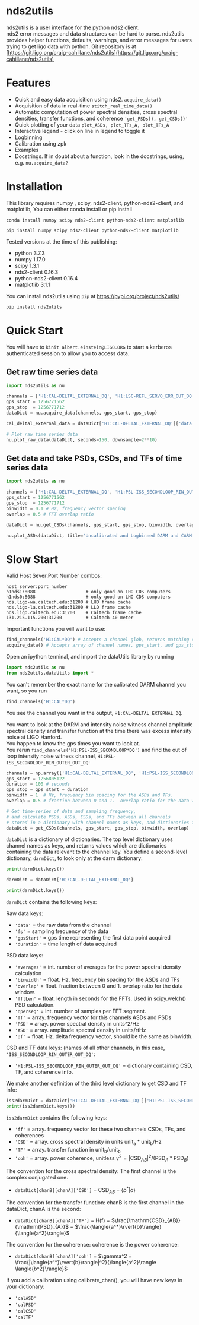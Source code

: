 # nds2utils

nds2utils is a user interface for the python nds2 client.  
nds2 error messages and data structures can be hard to parse.
nds2utils provides helper functions, defaults, warnings, and error messages for users trying to get ligo data with python.
Git repository is at [https://git.ligo.org/craig-cahillane/nds2utils](https://git.ligo.org/craig-cahillane/nds2utils)

# Features

- Quick and easy data acquisition using nds2. `acquire_data()`
- Acquisition of data in real-time `stitch_real_time_data()`
- Automatic computation of power spectral densities, cross spectral densities, transfer functions, and coherence `'get_PSDs(), get_CSDs()'`
- Quick plotting of your data `plot_ASDs, plot_TFs_A, plot_TFs_A`
- Interactive legend - click on line in legend to toggle it
- Logbinning
- Calibration using zpk
- Examples
- Docstrings.  If in doubt about a function, look in the docstrings, using, e.g. `nu.acquire_data?`

# Installation

This library requires numpy , scipy, nds2-client, python-nds2-client, and matplotlib,
You can either conda install or pip install
```
conda install numpy scipy nds2-client python-nds2-client matplotlib
```
```
pip install numpy scipy nds2-client python-nds2-client matplotlib
```
Tested versions at the time of this publishing:
- python              3.7.3
- numpy               1.17.0
- scipy               1.3.1
- nds2-client         0.16.3
- python-nds2-client  0.16.4
- matplotlib          3.1.1

You can install nds2utils using `pip` at https://pypi.org/project/nds2utils/
```
pip install nds2utils
```

# Quick Start

You will have to `kinit albert.einstein@LIGO.ORG` to start a kerberos authenticated session to allow you to access data.

## Get raw time series data

```python
import nds2utils as nu

channels = ['H1:CAL-DELTAL_EXTERNAL_DQ', 'H1:LSC-REFL_SERVO_ERR_OUT_DQ']
gps_start = 1256771562
gps_stop  = 1256771712
dataDict = nu.acquire_data(channels, gps_start, gps_stop)

cal_deltal_external_data = dataDict['H1:CAL-DELTAL_EXTERNAL_DQ']['data'] # this is where the data is stored

# Plot raw time series data
nu.plot_raw_data(dataDict, seconds=150, downsample=2**10)
```

## Get data and take PSDs, CSDs, and TFs of time series data

```python
import nds2utils as nu

channels = ['H1:CAL-DELTAL_EXTERNAL_DQ', 'H1:PSL-ISS_SECONDLOOP_RIN_OUTER_OUT_DQ']
gps_start = 1256771562
gps_stop  = 1256771712
binwidth = 0.1 # Hz, frequency vector spacing
overlap = 0.5 # FFT overlap ratio

dataDict = nu.get_CSDs(channels, gps_start, gps_stop, binwidth, overlap)

nu.plot_ASDs(dataDict, title='Uncalibrated and Logbinned DARM and CARM spectra', logbin=True)
```

# Slow Start

Valid Host Sever:Port Number combos:
```
host_server:port_number
h1nds1:8088                   # only good on LHO CDS computers
h1nds0:8088                   # only good on LHO CDS computers
nds.ligo-wa.caltech.edu:31200 # LHO frame cache
nds.ligo-la.caltech.edu:31200 # LLO frame cache
nds.ligo.caltech.edu:31200    # Caltech frame cache
131.215.115.200:31200         # Caltech 40 meter
```

Important functions you will want to use:
```python
find_channels('H1:CAL*DQ') # Accepts a channel glob, returns matching channels
acquire_data() # Accepts array of channel names, gps_start, and gps_stop.  Returns dictionary containing the data.
```

Open an ipython terminal, and import the dataUtils library by running
```python
import nds2utils as nu
from nds2utils.dataUtils import *
```

You can't remember the exact name for the calibrated DARM channel you want, so you run
```python
find_channels('H1:CAL*DQ')
```

You see the channel you want in the output, `H1:CAL-DELTAL_EXTERNAL_DQ`.

You want to look at the DARM and intensity noise witness channel amplitude spectral density and transfer function at the time there was excess intensity noise at LIGO Hanford.  
You happen to know the gps times you want to look at.  
You rerun `find_channels('H1:PSL-ISS_SECONDLOOP*DQ')` and find the out of loop intensity noise witness channel, `H1:PSL-ISS_SECONDLOOP_RIN_OUTER_OUT_DQ`:
```python
channels = np.array(['H1:CAL-DELTAL_EXTERNAL_DQ', 'H1:PSL-ISS_SECONDLOOP_RIN_OUTER_OUT_DQ'])
gps_start = 1256805122
duration = 100 # seconds
gps_stop = gps_start + duration
binwidth = 1  # Hz, frequency bin spacing for the ASDs and TFs.
overlap = 0.5 # fraction between 0 and 1.  overlap ratio for the data window.

# Get time-series of data and sampling frequency,
# and calculate PSDs, ASDs, CSDs, and TFs between all channels
# stored in a dictionary with channel names as keys, and dictionaries for values.
dataDict = get_CSDs(channels, gps_start, gps_stop, binwidth, overlap)  
```

`dataDict` is a dictionary of dictionaries.
The top level dictionary uses channel names as keys, and returns values which are dictionaries containing the data relevant to the channel key.
You define a second-level dictionary, `darmDict`, to look only at the darm dictionary:
```python
print(darmDict.keys())

darmDict = dataDict['H1:CAL-DELTAL_EXTERNAL_DQ']

print(darmDict.keys())
```

`darmDict` contains the following keys:

Raw data keys:
- `'data'`     = the raw data from the channel
- `'fs'`       = sampling frequency of the data
- `'gpsStart'` = gps time representing the first data point acquired
- `'duration'` = time length of data acquired

PSD data keys:
- `'averages'` = int.   number of averages for the power spectral density calculation
- `'binwidth'` = float. Hz, frequency bin spacing for the ASDs and TFs
- `'overlap'`  = float. fraction between 0 and 1.  overlap ratio for the data window.
- `'fftLen'`   = float. length in seconds for the FFTs. Used in scipy.welch() PSD calculation.
- `'nperseg'`  = int.   number of samples per FFT segment.
- `'ff'`       = array. frequency vector for this channels ASDs and PSDs
- `'PSD'`      = array. power spectral density in units^2/Hz
- `'ASD'`      = array. amplitude spectral density in units/rtHz
- `'df'`       = float. Hz. delta frequency vector, should be the same as binwidth.

CSD and TF data keys: (names of all other channels, in this case, `'ISS_SECONDLOOP_RIN_OUTER_OUT_DQ'`:
- `'H1:PSL-ISS_SECONDLOOP_RIN_OUTER_OUT_DQ'` = dictionary containing CSD, TF, and coherence info.

We make another definition of the third level dictionary to get CSD and TF info:
```python
iss2darmDict = dataDict['H1:CAL-DELTAL_EXTERNAL_DQ']['H1:PSL-ISS_SECONDLOOP_RIN_OUTER_OUT_DQ']
print(iss2darmDict.keys())
```
`iss2darmDict` contains the following keys:
- `'ff'`       = array. frequency vector for these two channels CSDs, TFs, and coherences
- `'CSD'`      = array. cross spectral density in units $`\mathrm{unit_a} * \mathrm{unit_b}/\mathrm{Hz}`$
- `'TF'`       = array. transfer function in $`\mathrm{unit_b} / \mathrm{unit_b}`$
- `'coh'`      = array. power coherence, unitless $` \gamma^2 = |\mathrm{CSD}_{AB}|^2 / (\mathrm{PSD}_A * \mathrm{PSD}_B) `$

The convention for the cross spectral density: The first channel is the complex conjugated one.

- `dataDict[chanB][chanA]['CSD']` = $`\mathrm{CSD}_{AB}`$ = $`\langle{b^*}\rvert{a}\rangle`$

The convention for the transfer function: chanB is the first channel in the dataDict, chanA is the second:

- `dataDict[chanB][chanA]['TF']` = H(f) = $`\frac{\mathrm{CSD}_{AB}}{\mathrm{PSD}_{A}}`$ = $`\frac{\langle{a^*}\rvert{b}\rangle}{\langle{a^2}\rangle}`$

The convention for the coherence: coherence is the power coherence:

- `dataDict[chanB][chanA]['coh']` = $`\gamma^2 = \frac{|\langle{a^*}\rvert{b}\rangle|^2}{\langle{a^2}\rangle \langle{b^2}\rangle}`$

If you add a calibration using calibrate_chan(), you will have new keys in your dictionary:
- `'calASD'`
- `'calPSD'`
- `'calCSD'`
- `'calTF'`
